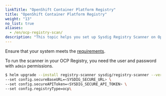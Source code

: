 ```yaml
---
linkTitle: "OpenShift Container Platform Registry"
title: "OpenShift Container Platform Registry"
weight: "13"
no_list: true
aliases:
  - /en/ocp-registry-scan/
description: "This topic helps you set up Sysdig Registry Scanner on OpenShift Container Platform (OCP) Registry. See [Registry](/en/vuln-registry-scan/) to review the scan results in the Sysdig Secure UI."
---
```

Ensure that your system meets the [requirements](/en/install-registry-scan/#prerequisites).

To run the scanner in your OCP Registry, you need the user and password with `admin` permissions.

```bash
$ helm upgrade --install registry-scanner sysdig/registry-scanner --version=1 \
--set config.secureBaseURL=<SYSDIG_SECURE_URL> \
--set config.secureAPIToken=<SYSDIG_SECURE_API_TOKEN> \
--set config.registryType=ocp\
```
